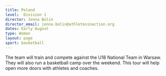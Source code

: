 ```yaml
---
title: Poland
level:  Division 1
director: Jenna Bolin
director_email: jenna.bolin@athletesinaction.org
dates: Early August
type: Women
layout: page
sport: basketball
---
```

The team will train and compete against the U18 National Team in Warsaw.  They will also run a basketball camp over the weekend.  This tour will help open more doors with athletes and coaches.